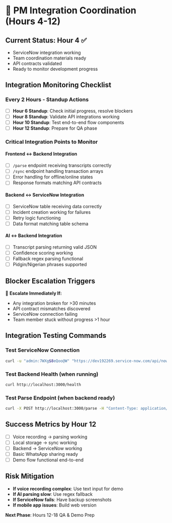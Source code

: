 # 🔄 PM Integration Coordination (Hours 4-12)

## **Current Status: Hour 4** ✅
- ServiceNow integration working
- Team coordination materials ready
- API contracts validated
- Ready to monitor development progress

## **Integration Monitoring Checklist**

### **Every 2 Hours - Standup Actions**
- [ ] **Hour 6 Standup**: Check initial progress, resolve blockers
- [ ] **Hour 8 Standup**: Validate API integrations working
- [ ] **Hour 10 Standup**: Test end-to-end flow components
- [ ] **Hour 12 Standup**: Prepare for QA phase

### **Critical Integration Points to Monitor**

#### **Frontend ↔ Backend Integration**
- [ ] `/parse` endpoint receiving transcripts correctly
- [ ] `/sync` endpoint handling transaction arrays
- [ ] Error handling for offline/online states
- [ ] Response formats matching API contracts

#### **Backend ↔ ServiceNow Integration**
- [ ] ServiceNow table receiving data correctly
- [ ] Incident creation working for failures
- [ ] Retry logic functioning
- [ ] Data format matching table schema

#### **AI ↔ Backend Integration**
- [ ] Transcript parsing returning valid JSON
- [ ] Confidence scoring working
- [ ] Fallback regex parsing functional
- [ ] Pidgin/Nigerian phrases supported

## **Blocker Escalation Triggers**
🚨 **Escalate Immediately If:**
- Any integration broken for >30 minutes
- API contract mismatches discovered
- ServiceNow connection failing
- Team member stuck without progress >1 hour

## **Integration Testing Commands**

### **Test ServiceNow Connection**
```bash
curl -u "admin:7WXg$8eQoo@W" "https://dev192269.service-now.com/api/now/table/x_1851157_cashflow_cashflow_logs?sysparm_limit=1"
```

### **Test Backend Health (when running)**
```bash
curl http://localhost:3000/health
```

### **Test Parse Endpoint (when backend ready)**
```bash
curl -X POST http://localhost:3000/parse -H "Content-Type: application/json" -d '{"transcript":"Sold 3 bags of rice for 15k cash"}'
```

## **Success Metrics by Hour 12**
- [ ] Voice recording → parsing working
- [ ] Local storage → sync working  
- [ ] Backend → ServiceNow working
- [ ] Basic WhatsApp sharing ready
- [ ] Demo flow functional end-to-end

## **Risk Mitigation**
- **If voice recording complex**: Use text input for demo
- **If AI parsing slow**: Use regex fallback
- **If ServiceNow fails**: Have backup screenshots
- **If mobile app issues**: Build web version

**Next Phase**: Hours 12-18 QA & Demo Prep